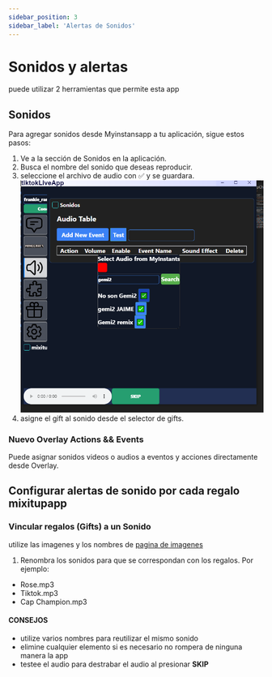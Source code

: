 ```yaml
---
sidebar_position: 3
sidebar_label: 'Alertas de Sonidos'
---
```


# Sonidos y alertas

puede utilizar 2 herramientas que permite esta app

## Sonidos
Para agregar sonidos desde Myinstansapp a tu aplicación, sigue estos pasos:
1. Ve a la sección de Sonidos en la aplicación.
2. Busca el nombre del sonido que deseas reproducir.
3. seleccione el archivo de audio con ✅ y se guardara.
![Soundalerts](img2/SoundAlertsmi.png)
4. asigne el gift al sonido desde el selector de gifts.
### Nuevo Overlay Actions && Events
Puede asignar sonidos videos o audios a eventos y acciones directamente desde Overlay.


## Configurar alertas de sonido por cada regalo mixitupapp
### Vincular regalos (Gifts) a un Sonido
utilize las imagenes y los nombres de [pagina de imagenes](/my-react-page)
1. Renombra los sonidos para que se correspondan con los regalos. Por ejemplo:
- Rose.mp3 
- Tiktok.mp3 
- Cap Champion.mp3
#### CONSEJOS
- utilize varios nombres para reutilizar el mismo sonido
- elimine cualquier elemento si es necesario no rompera de ninguna manera la app
- testee el audio para destrabar el audio al presionar **SKIP**
